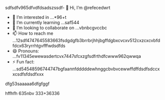 sdfsdfv965dfvdfdsadszssdf- 👋 Hi, I’m @refecedwrt
- 👀 I’m interested in ...*96+t
- 🌱 I’m currently learning ...saf544
- 💞️ I’m looking to collaborate on ...vbnbcgvccbc
- 📫 How to reach me ...12sdf4747645583663fsdgdgfb3brrbrjhhjbgffdgbxcvcxv512cxzcxcvbfdfdcx63ryrrhtgvfffwdsdfds
- 😄 Pronouns: ...fv11345ewewasdertcvx7447sfcxzgfsdfrthdfcwww962qwwqa
- ⚡ Fun fact: ...sd54548596744747bgfааппfdddddewhnggcbvbvcewwffdffdsdfsdccxxcsdfsfdsdfxxx
<!---545450522iki632xztgrgtrrtfhggfhghgfh
refeced/refeced is a ✨ special ✨ repositorasdy because its `README.md` fer(this file) appears54on your GitHub prof2522vbile.12cvbbv3545
You can click the Preview link to take a look at your chsdfanges.fgxvcfghbgfhtrgfcvrgedf
--->dfg53saaaaa6dfgfggf
hffhfh
635nbv
333+36336
